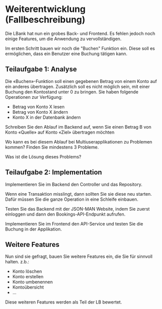 # Weiterentwicklung (Fallbeschreibung)

Die LBank hat nun ein grobes Back- und Frontend. Es fehlen jedoch noch einige Features, um die Anwendung zu vervollständigen. 

Im ersten Schritt bauen wir noch die "Buchen" Funktion ein. Diese soll es ermöglichen, dass ein Benutzer eine Buchung tätigen kann.

## Teilaufgabe 1: Analyse

Die «Buchen»-Funktion soll einen gegebenen Betrag von einem Konto auf ein anderes übertragen. Zusätzlich soll es nicht möglich sein, mit einer Buchung den Kontostand unter 0 zu bringen. Sie haben folgende Operationen zur
Verfügung:
- Betrag von Konto X lesen
- Betrag von Konto X ändern
- Konto X in der Datenbank ändern

Schreiben Sie den Ablauf im Backend auf, wenn Sie einen Betrag B von Konto «Quelle» auf Konto «Ziel» übertragen möchten

Wo kann es bei diesem Ablauf bei Multiuserapplikationen zu Problemen kommen? Finden Sie mindestens 3 Probleme.

Was ist die Lösung dieses Problems?

## Teilaufgabe 2: Implementation

Implementieren Sie im Backend den Controller und das Repository.

Wenn eine Transaktion misslingt, dann sollten Sie sie diese neu starten. Dafür müssen Sie die ganze Operation in eine Schleife einbauen.

Testen Sie das Backend mit der JSON-MAN Website, indem Sie zuerst einloggen und dann den Bookings-API-Endpunkt aufrufen.

Implementieren Sie im Frontend den API-Service und testen Sie die Buchung in der Applikation.

## Weitere Features

Nun sind sie gefragt, bauen Sie weitere Features ein, die Sie für sinnvoll halten.
z.b.:
- Konto löschen
- Konto erstellen
- Konto umbenennen
- Kontoübersicht
- ...

Diese weiteren Features werden als Teil der LB bewertet.